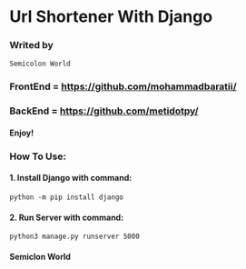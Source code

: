 # Url Shortener With Django
### Writed by 
```
Semicolon World
```
### FrontEnd = https://github.com/mohammadbaratii/
### BackEnd = https://github.com/metidotpy/

#### Enjoy!

### How To Use:
#### 1. Install Django with command:
```python -m pip install django```
#### 2. Run Server with command:
```python3 manage.py runserver 5000```

#### Semiclon World
